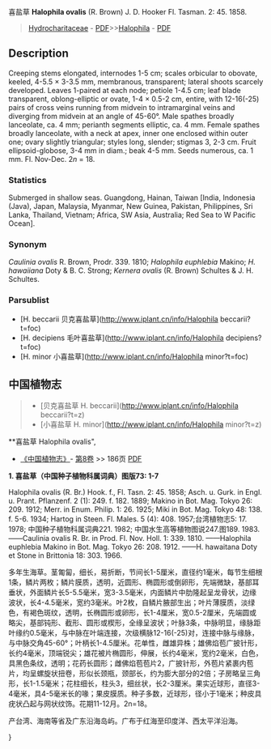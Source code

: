 喜盐草 **Halophila ovalis** (R. Brown) J. D. Hooker Fl. Tasman. 2: 45. 1858.

> [Hydrocharitaceae](http://www.iplant.cn/info/Hydrocharitaceae?t=foc) - [PDF](http://www.iplant.cn/foc/pdf/Hydrocharitaceae.pdf)>>[Halophila](http://www.iplant.cn/info/Halophila?t=foc) - [PDF](http://www.iplant.cn/foc/pdf/Halophila.pdf)

## Description

Creeping stems elongated, internodes 1-5 cm; scales orbicular to obovate, keeled, 4-5.5 × 3-3.5 mm, membranous, transparent; lateral shoots scarcely developed. Leaves 1-paired at each node; petiole 1-4.5 cm; leaf blade transparent, oblong-elliptic or ovate, 1-4 × 0.5-2 cm, entire, with 12-16(-25) pairs of cross veins running from midvein to intramarginal veins and diverging from midvein at an angle of 45-60°. Male spathes broadly lanceolate, ca. 4 mm; perianth segments elliptic, ca. 4 mm. Female spathes broadly lanceolate, with a neck at apex, inner one enclosed within outer one; ovary slightly triangular; styles long, slender; stigmas 3, 2-3 cm. Fruit ellipsoid-globose, 3-4 mm in diam.; beak 4-5 mm. Seeds numerous, ca. 1 mm. Fl. Nov-Dec. 2*n* = 18.

### Statistics
Submerged in shallow seas. Guangdong, Hainan, Taiwan [India, Indonesia (Java), Japan, Malaysia, Myanmar, New Guinea, Pakistan, Philippines, Sri Lanka, Thailand, Vietnam; Africa, SW Asia, Australia; Red Sea to W Pacific Ocean].

### Synonym
*Caulinia ovalis* R. Brown, Prodr. 339. 1810; *Halophila euphlebia* Makino; *H. hawaiiana* Doty & B. C. Strong; *Kernera ovalis* (R. Brown) Schultes & J. H. Schultes.

### Parsublist

* [H.  beccarii  贝克喜盐草](http://www.iplant.cn/info/Halophila beccarii?t=foc)
* [H.  decipiens  毛叶喜盐草](http://www.iplant.cn/info/Halophila decipiens?t=foc)
* [H.  minor  小喜盐草](http://www.iplant.cn/info/Halophila minor?t=foc)

## 中国植物志

> * [贝克喜盐草  H.  beccarii](http://www.iplant.cn/info/Halophila beccarii?t=z)
> * [小喜盐草  H.  minor](http://www.iplant.cn/info/Halophila minor?t=z)

**喜盐草 Halophila ovalis",

* [《中国植物志》](http://www.iplant.cn/frps)- [第8卷](http://www.iplant.cn/frps/vol/8) >> 186页 [PDF](http://www.iplant.cn/frps/pdf/8/186.pdf)

**1. 喜盐草（中国种子植物科属词典）图版73: 1-7**

Halophila ovalis (R. Br.) Hook. f., Fl. Tasn. 2: 45. 1858; Asch. u. Gurk. in Engl. u. Prant. Pflanzenf. 2 (1): 249. f. 182. 1889; Makino in Bot. Mag. Tokyo 26: 209. 1912; Merr. in Enum. Philip. 1: 26. 1925; Miki in Bot. Mag. Tokyo 48: 138. f. 5-6. 1934; Hartog in Steen. Fl. Males. 5 (4): 408. 1957;台湾植物志5: 17. 1978; 中国种子植物科属词典221. 1982; 中国水生高等植物图说247.图189. 1983.——Caulinia ovalis R. Br. in Prod. Fl. Nov. Holl. 1: 339. 1810. ——Halophila euphlebia Makino in Bot. Mag. Tokyo 26: 208. 1912. ——H. hawaitana Doty et Stone in Brittonia 18: 303. 1966.

多年生海草。茎匍匐，细长，易折断，节间长1-5厘米，直径约1毫米，每节生细根1条，鳞片两枚；鳞片膜质，透明，近圆形、椭圆形或倒卵形，先端微缺，基部耳垂状，外面鳞片长5-5.5毫米，宽3-3.5毫米，内面鳞片中肋隆起呈龙骨状，边缘波状，长4-4.5毫米，宽约3毫米。叶2枚，自鳞片腋部生出；叶片薄膜质，淡绿色，有褐色斑纹，透明，长椭圆形或卵形，长1-4厘米，宽0.5-2厘米，先端圆或略尖，基部钝形、截形、圆形或楔形，全缘呈波状；叶脉3条，中脉明显，缘脉距叶缘约0.5毫米，与中脉在叶端连接，次级横脉12-16(-25)对，连接中脉与缘脉，与中脉交角45-60°；叶柄长1-4.5厘米。花单性，雌雄异株；雄佛焰苞广披针形，长约4毫米，顶端锐尖；雄花被片椭圆形，伸展，长约4毫米，宽约2毫米，白色，具黑色条纹，透明；花药长圆形；雌佛焰苞苞片2，广披针形，外苞片紧裹内苞片，均呈螺旋状扭卷，形似长颈瓶，颈部长，约为膨大部分的2倍；子房略呈三角形，长1-1.5毫米；花柱细长，柱头3，细丝状，长2-3厘米。果实近球形，直径3-4毫米，具4-5毫米长的喙；果皮膜质。种子多数，近球形，径小于1毫米；种皮具疣状凸起与网状纹饰。花期11-12月。2n=18。

产台湾、海南等省及广东沿海岛屿。广布于红海至印度洋、西太平洋沿海。

}